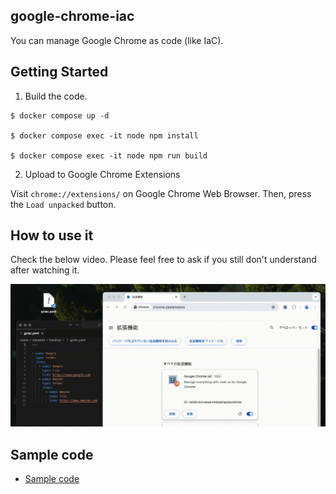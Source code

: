 
## google-chrome-iac

You can manage Google Chrome as code (like IaC).

## Getting Started

1. Build the code.

```shell
$ docker compose up -d

$ docker compose exec -it node npm install

$ docker compose exec -it node npm run build
```

2. Upload to Google Chrome Extensions

Visit `chrome://extensions/` on Google Chrome Web Browser. Then, press the `Load unpacked` button.

## How to use it

Check the below video. Please feel free to ask if you still don't understand after watching it.

![Sample video](./public/images/sample.gif)

## Sample code

- [Sample code](./gciac.yaml)
